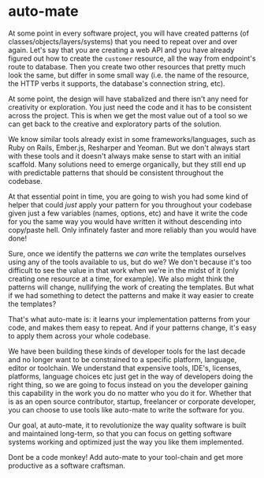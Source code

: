 # auto-mate

At some point in every software project, you will have created patterns (of classes/objects/layers/systems) that you need to repeat over and over again. Let's say that you are creating a web API and you have already figured out how to create the `customer` resource, all the way from endpoint's route to database. Then you create two other resources that pretty much look the same, but differ in some small way (i.e. the name of the resource, the HTTP verbs it supports, the database's connection string, etc). 

At some point, the design will have stabalized and there isn't any need for creativity or exploration. You just need the code and it has to be consistent across the project. This is when we get the most value out of a tool so we can get back to the creative and exploratory parts of the solution.

We know similar tools already exist in some frameworks/languages, such as Ruby on Rails, Ember.js, Resharper and Yeoman. But we don't always start with these tools and it doesn't always make sense to start with an initial scaffold. Many solutions need to emerge organically, but they still end up with predictable patterns that should be consistent throughout the codebase.

At that essential point in time, you are going to wish you had some kind of helper that could _just_ apply your pattern for you 
throughout your codebase given just a few variables (names, options, etc) and have it write the code for you the same way you would have written it without descending into copy/paste hell. Only infinately faster and more reliably than you would have done!

Sure, once we identify the patterns we _can_ write the templates ourselves using any of the tools available to us, but do we? We don't because it's too difficult to see the value in that work when we're in the midst of it (only creating one resource at a time, for example). We also might think the patterns will change, nullifying the work of creating the templates. But what if we had something to detect the patterns and make it way easier to create the templates?

That's what auto-mate is: it learns your implementation patterns from your code, and makes them easy to repeat. And if your patterns change, it's easy to apply them across your whole codebase.



We have been building these kinds of developer tools for the last decade and no longer want to be constrained to a specific platform, language, editor or toolchain. We understand that expensive tools, IDE's, licenses, platforms, language choices etc just get in the way of developers doing the right thing, so we are going to focus instead on you the developer gaining this capability in the work you do no matter who you do it for. Whether that is as an open source contributor, startup, freelancer or corporate developer, you can choose to use tools like auto-mate to write the software for you.

Our goal, at auto-mate, it to revolutionize the way quality software is built and maintained long-term, so that you can focus on getting software systems working and optimized just the way you like them implemented.

Dont be a code monkey! Add auto-mate to your tool-chain and get more productive as a software craftsman.
